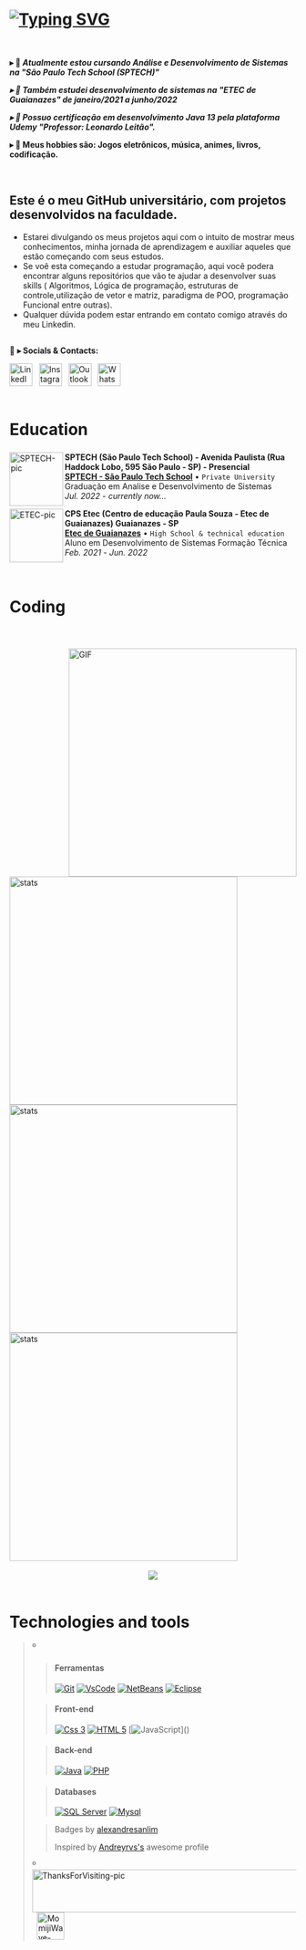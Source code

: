 <!--
❗ ➤ References used in this Repository:
🔗 • https://github.com/kyechan99/capsule-render
🔗 • https://github.com/antonkomarev/github-profile-views-counter
🔗 • https://github.com/DenverCoder1/custom-icon-badges
🔗 • https://github.com/DenverCoder1/github-readme-streak-stats
🔗 • https://github.com/anuraghazra/github-readme-stats
🔗 • https://github.com/lucassilvallima/Badges4-README.md-Profile
🔗 • https://profilepicturemaker.com
🔗 • https://devicon.dev
🔗 • https://shields.io
🔗 • https://emoji.gg
🔗 • https://getemoji.com
🔗 • https://github.com/juletopi/juletopi
🔗 • https://github.com/DarkBear0121
-->


###
# [![Typing SVG](https://readme-typing-svg.demolab.com?font=Arial&size=40&pause=1000&color=FFFFFF&background=FFFFFF00&vCenter=true&width=1000&height=60&lines=%F0%9F%91%8B+Olá+Meu+nome+é+Lucas,+e+eu+sou+um+desenvolvedor)](https://git.io/typing-svg)

<br>

**▸ 🔭 <i> Atualmente estou cursando Análise e Desenvolvimento de Sistemas na "São Paulo Tech School (SPTECH)"**

**▸ 🔭 Também estudei desenvolvimento de sistemas na "ETEC de Guaianazes" de janeiro/2021 a junho/2022**

**▸ 🔭 Possuo certificação em desenvolvimento Java 13 pela plataforma Udemy "Professor: Leonardo Leitão". </i>**

**▸ 🔭 Meus hobbies são: Jogos eletrônicos, música, animes, livros, codificação. </i>**

<br>

## <h2>Este é o meu GitHub universitário, com projetos desenvolvidos na faculdade.</h2>
  - Estarei divulgando os meus projetos aqui com o intuito de mostrar meus conhecimentos, minha jornada de aprendizagem e auxiliar aqueles que estão começando com seus estudos.
 - Se voê esta começando a estudar programação, aqui você podera encontrar alguns repositórios que vão te ajudar a desenvolver suas skills ( Algoritmos, Lógica de programação, estruturas de controle,utilização de vetor e matriz, paradigma de POO, programação Funcional entre outras).
 - Qualquer dúvida podem  estar entrando em contato comigo através do meu Linkedin.  <br>

##

💬 **▸ Socials & Contacts:**

<div align='left'>
    <a href="https://www.linkedin.com/in/lucas-analistasistemas/"><img src="https://cdn.jsdelivr.net/gh/devicons/devicon/icons/linkedin/linkedin-original.svg"  width="40" height="40" alt="LinkedIn-icon"></a>&nbsp;&nbsp;
<a href="https://www.instagram.com/luckas_sillva_lima/"><img src="https://cdn3.emoji.gg/emojis/6333-instagram.png" width="40" height="40" alt="Instagram-icon"></a>&nbsp;&nbsp;
<a href="mailto:luckassilvallima@hotmail.com"><img src="https://pngimg.com/uploads/email/email_PNG100738.png" width="40" height="40" alt="Outlook-icon"></a>&nbsp;&nbsp;
<a href="http://api.whatsapp.com/send?phone=5511960139706"><img src="https://cdn3.emoji.gg/emojis/6158-whatsapp.png" width="40" height="40" alt="WhatsApp-icon"></a>&nbsp;&nbsp;
</div>

<br>

# Education

###

  <a href="https://www.sptech.school/"><img src="https://yt3.googleusercontent.com/m0jih65f0Q0AMYehLv47SoZ3uHsnq6TgXj6gsedR44PCIdN1CIV4fdEp-7vgx8s0iESYooRpDxY=s900-c-k-c0x00ffffff-no-rj" align="left" width="94" height="94" alt="SPTECH-pic"/></a>
  **SPTECH (São Paulo Tech School) - Avenida Paulista (Rua Haddock Lobo, 595 São Paulo - SP) - Presencial** \
  [**SPTECH - São Paulo Tech School**](https://www.sptech.school/) • `Private University` \
  Graduação em Analise e Desenvolvimento de Sistemas \
  <i>Jul. 2022</i> - <i>currently now...</i>
  <br/>

  <a href="https://www.cps.sp.gov.br/etecs/etec-de-guaianazes-guaianazes/"><img src="https://avatars.githubusercontent.com/u/11151038?s=200&v=4" align="left" width="94" height="94" alt="ETEC-pic"/></a>
  **CPS Etec (Centro de educação Paula Souza - Etec de Guaianazes) Guaianazes - SP** \
  [**Etec de Guaianazes**](https://www.cps.sp.gov.br/etecs/etec-de-guaianazes-guaianazes/) • `High School & technical education` \
  Aluno em Desenvolvimento de Sistemas Formação Técnica \
  <i>Feb. 2021</i> - <i>Jun. 2022</i>
  <br/>
  
<br>
  
# Coding
  
<header>
  <link rel="stylesheet" href="https://cdn.jsdelivr.net/gh/devicons/devicon@v2.14.0/devicon.min.css">
</header>
  
  <img align="right" alt="GIF" src="https://gifs.eco.br/wp-content/uploads/2022/11/gifs-de-programador-29.gif" height='400px' width="400px"/>
  
<div align="left">
<img width="400" src="https://github-readme-stats-sigma-five.vercel.app/api?username=lucassilvvallima&show_icons=true&count_private=true&include_all_commits=true&theme=radical&border=14082b" alt="stats">
</div>  

<div align="left">
<img width='400' src="https://github-readme-stats.vercel.app/api/top-langs/?username=lucassilvvallima&layout=compact&langs_count=6&include=private&theme=radical&border_color=14082b&hide=jupyter%20notebook,makefile,c%2B%2B,cmake,hack,shell,css,html" alt="stats">
</div>  

<div align="left">
 <img width='400' src="http://github-profile-summary-cards.vercel.app/api/cards/profile-details?username=lucassilvvallima&border_color=ffffff&theme=radical" alt="stats">
</div>

<br>

<div align='center'>
  <img src="https://github-profile-trophy.vercel.app/?username=lucassilvvallima&row=1&column=6&theme=radical&margin-w=15&margin-h=15"/>
</div>

<br>

###

# Technologies and tools

>º
>> #### Ferramentas
>>
>> [![Git](https://img.shields.io/badge/GIT-E44C30?style=for-the-badge&logo=git&logoColor=white)]()
>> [![VsCode](https://img.shields.io/badge/VSCode-0078D4?style=for-the-badge&logo=visual%20studio%20code&logoColor=white)]()
>> [![NetBeans](https://img.shields.io/badge/apache%20netbeans-1B6AC6?style=for-the-badge&logo=apache%20netbeans%20IDE&logoColor=white)]()
>> [![Eclipse](https://img.shields.io/badge/Eclipse-2C2255?style=for-the-badge&logo=eclipse&logoColor=white)]()
>
>> #### Front-end
>>
>> [![Css 3](https://img.shields.io/badge/CSS3-1572B6?style=for-the-badge&logo=css3&logoColor=white)]()
>> [![HTML 5](https://img.shields.io/badge/HTML5-E34F26?style=for-the-badge&logo=html5&logoColor=white)]()
>> [![JavaScript](https://img.shields.io/badge/JavaScript-323330?style=for-the-badge&logo=javascript&logoColor=F7DF1E")]()
>
>> #### Back-end
>>
>> [![Java](https://img.shields.io/badge/Java-ED8B00?style=for-the-badge&logo=java&logoColor=white)]()
>> [![PHP](https://img.shields.io/badge/PHP-777BB4?style=for-the-badge&logo=php&logoColor=white)]()
>
>> #### Databases
>>
>> [![SQL Server](https://img.shields.io/badge/Microsoft%20SQL%20Server-CC2927?style=for-the-badge&logo=microsoft%20sql%20server&logoColor=white)]()
>> [![Mysql](https://img.shields.io/badge/MySQL-005C84?style=for-the-badge&logo=mysql&logoColor=white)](https://www.mysql.com/)
>
>> Badges by [alexandresanlim](https://github.com/alexandresanlim/Badges4-README.md-Profile#-database- "Click Me")
>>
>> Inspired by [Andreyrvs's](https://github.com/Andreyrvs- "Click Me") awesome profile
>
>º
<a href="https://user-images.githubusercontent.com/76459155/190626822-07db797b-c700-49ba-acc6-9dbcc32ef235.png"><img align="center" src="https://user-images.githubusercontent.com/76459155/189621564-f03a3dc6-3ef8-404e-8bfc-17815b409f2a.png" align="center" width="530" height="75" alt="ThanksForVisiting-pic" /></a> &#8196; <a href="https://emoji.gg/emoji/1564-momijiwave"><img src="https://cdn3.emoji.gg/emojis/1564-momijiwave.png" width="48" height="48" alt="MomijiWave-emoji"></a>
</div>
